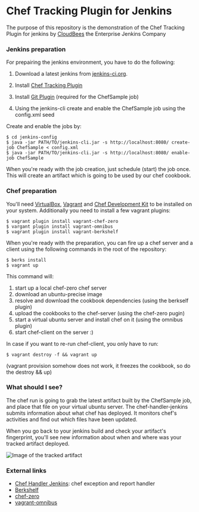 # Chef Tracking Plugin for Jenkins

The purpose of this repository is the demonstration of the Chef Tracking Plugin for jenkins by [CloudBees](http://www.cloudbees.com) the Enterprise Jenkins Company 


### Jenkins preparation
For prepairing the jenkins environment, you have to do the following:

1. Download a latest jenkins from [jenkins-ci.org](jenkins-ci.org).

2. Install [Chef Tracking Plugin](https://wiki.jenkins-ci.org/display/JENKINS/Chef+Tracking+Plugin)
3. Install [Git Plugin](https://wiki.jenkins-ci.org/display/JENKINS/Git+Plugin) (required for the ChefSample job)
4. Using the jenkins-cli create and enable the ChefSample job using the config.xml seed


Create and enable the jobs by:

	$ cd jenkins-config
	$ java -jar PATH/TO/jenkins-cli.jar -s http://localhost:8080/ create-job ChefSample < config.xml
	$ java -jar PATH/TO/jenkins-cli.jar -s http://localhost:8080/ enable-job ChefSample

When you're ready with the job creation, just schedule (start) the job once. This will create an artifact which is going to be used by our chef cookbook.

### Chef preparation

You'll need [VirtualBox](https://www.virtualbox.org/wiki/Downloads), [Vagrant](https://www.vagrantup.com/downloads.html) and [Chef Development Kit](http://downloads.getchef.com/chef-dk/) to be installed on your system. Additionally you need to install a few vagrant plugins:

	$ vagrant plugin install vagrant-chef-zero
    $ vargant plugin install vagrant-omnibus
    $ vagrant plugin install vagrant-berkshelf

When you're ready with the preparation, you can fire up a chef server and a client using the following commands in the root of the repository:

	$ berks install
    $ vagrant up

This command will:

1. start up a local chef-zero chef server
2. download an ubuntu-precise image
3. resolve and download the cookbook dependencies (using the berkself plugin)
4. upload the cookbooks to the chef-server (using the chef-zero pugin)
5. start a virtual ubuntu server and install chef on it (using the omnibus plugin)
6. start chef-client on the server :)

In case if you want to re-run chef-client, you only have to run:

	$ vagrant destroy -f && vagrant up

(vagrant provision somehow does not work, it freezes the cookbook, so do the destroy && up)
    
### What should I see?

The chef run is going to grab the latest artifact built by the ChefSample job, and place that file on your virtual ubuntu server. The chef-handler-jenkins submits information about what chef has deployed. It monitors chef's activities and find out which files have been updated.

When you go back to your jenkins build and check your artifact's fingerprint, you'll see new information about when and where was your tracked artifact deployed.

![Image of the tracked artifact](http://www.wooh.hu/chef_tracking_plugin.png)

### External links

- [Chef Handler Jenkins](https://github.com/jenkinsci/chef-handler-jenkins/): chef exception and report handler
- [Berkshelf](http://berkshelf.com/)
- [chef-zero](https://github.com/opscode/chef-zero)
- [vagrant-omnibus](https://github.com/opscode/vagrant-omnibus)
